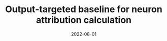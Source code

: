---
title: "Output-targeted baseline for neuron attribution calculation"
collection: publications
permalink: /publication/2022-output-target
date: 2022-08-01
venue: 'Image and Vision Computing'
# paperurl: '/files/pdf/research/Turning the Lights on.pdf'
link: 'https://www.sciencedirect.com/science/article/abs/pii/S0262885622001457'
paperurl: '/files/pdf/research/202208attrBase-IVC.pdf'
github: 'https://github.com/GlowingHorse/Output-Targeted-Baseline'
# code: 'https://zenodo.org/badge/latestdoi/570214643'
# zenodo: 'https://zenodo.org/badge/570214643.svg'
book: 'https://shirui-homepage.com/research/15ad-neuron-attr/'
citation: 'Rui Shi, <a href="https://li-tianxing.github.io/">Tianxing Li</a>, <a href="http://www.graco.c.u-tokyo.ac.jp/yama-lab/index.php">Yasushi Yamaguchi</a>. <i>Image and Vision Computing</i>, 2022, 124: 104516.'
---